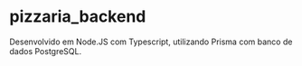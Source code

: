 # pizzaria_backend
Desenvolvido em Node.JS com Typescript, utilizando Prisma com banco de dados PostgreSQL.   
